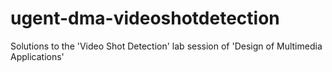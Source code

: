 ugent-dma-videoshotdetection
============================

Solutions to the 'Video Shot Detection' lab session of 'Design of Multimedia Applications'

